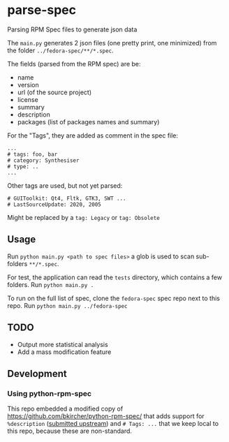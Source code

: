 # parse-spec

Parsing RPM Spec files to generate json data

The `main.py` generates 2 json files (one pretty print, one minimized) from the folder `../fedora-spec/**/*.spec`.

The fields (parsed from the RPM spec) are be:
- name
- version
- url (of the source project)
- license
- summary
- description
- packages (list of packages names and summary)

For the "Tags", they are added as comment in the spec file:
```
...
# tags: foo, bar
# category: Synthesiser
# type: ..
...
```

Other tags are used, but not yet parsed:
```
# GUIToolkit: Qt4, Fltk, GTK3, SWT ...
# LastSourceUpdate: 2020, 2005
```
Might be replaced by a `tag: Legacy` or `tag: Obsolete`   

## Usage

Run `python main.py <path to spec files>`  a glob is used to scan sub-folders `**/*.spec`.

For test, the application can read the `tests` directory, which contains a few folders. Run `python main.py .` 

To run on the full list of spec, clone the `fedora-spec` spec repo next to this repo. Run `python main.py ../fedora-spec`


## TODO

- Output more statistical analysis
- Add a mass modification feature


## Development

### Using python-rpm-spec

This repo embedded a modified copy of  https://github.com/bkircher/python-rpm-spec/ that adds support 
for `%description` ([submitted upstream](https://github.com/bkircher/python-rpm-spec/pull/42)) 
and `# Tags: ...` that we keep local to this repo, because these are non-standard.
